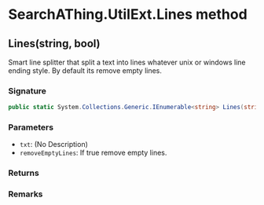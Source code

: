 # SearchAThing.UtilExt.Lines method
## Lines(string, bool)
Smart line splitter that split a text into lines whatever unix or windows line ending style.
            By default its remove empty lines.

### Signature
```csharp
public static System.Collections.Generic.IEnumerable<string> Lines(string txt, bool removeEmptyLines = True)
```
### Parameters
- `txt`: (No Description)
- `removeEmptyLines`: If true remove empty lines.

### Returns

### Remarks

